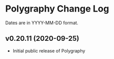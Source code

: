 # Polygraphy Change Log

Dates are in YYYY-MM-DD format.

## v0.20.11 (2020-09-25)
- Initial public release of Polygraphy
